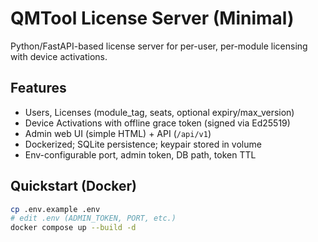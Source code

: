 # QMTool License Server (Minimal)

Python/FastAPI-based license server for per-user, per-module licensing with device activations.

## Features
- Users, Licenses (module_tag, seats, optional expiry/max_version)
- Device Activations with offline grace token (signed via Ed25519)
- Admin web UI (simple HTML) + API (`/api/v1`)
- Dockerized; SQLite persistence; keypair stored in volume
- Env-configurable port, admin token, DB path, token TTL

## Quickstart (Docker)
```bash
cp .env.example .env
# edit .env (ADMIN_TOKEN, PORT, etc.)
docker compose up --build -d
